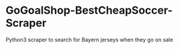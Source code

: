 # GoGoalShop-BestCheapSoccer-Scraper
Python3 scraper to search for Bayern jerseys when they go on sale
